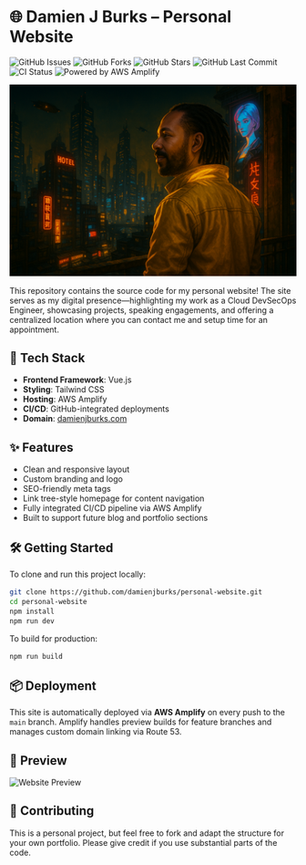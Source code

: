 # 🌐 Damien J Burks – Personal Website

![GitHub Issues](https://img.shields.io/github/issues/damienjburks/personal-website?logo=github&style=for-the-badge)
![GitHub Forks](https://img.shields.io/github/forks/damienjburks/personal-website?logo=github&style=for-the-badge)
![GitHub Stars](https://img.shields.io/github/stars/damienjburks/personal-website?logo=github&style=for-the-badge)
![GitHub Last Commit](https://img.shields.io/github/last-commit/damienjburks/personal-website?logo=github&style=for-the-badge)
![CI Status](https://img.shields.io/github/actions/workflow/status/damienjburks/personal-website/main.yml?style=for-the-badge)
![Powered by AWS Amplify](https://img.shields.io/badge/Powered%20By-AWS%20Amplify-FF9900?style=for-the-badge&logo=amazon-aws&logoColor=white)

![Image](./public/images/preview.png)

This repository contains the source code for my personal website! The site serves as my digital presence—highlighting my work as a Cloud DevSecOps Engineer, showcasing projects, speaking engagements, and offering a centralized location where you can contact me and setup time for an appointment.

## 🚀 Tech Stack

- **Frontend Framework**: Vue.js
- **Styling**: Tailwind CSS
- **Hosting**: AWS Amplify
- **CI/CD**: GitHub-integrated deployments
- **Domain**: [damienjburks.com](https://www.damienjburks.com)

## ✨ Features

- Clean and responsive layout
- Custom branding and logo
- SEO-friendly meta tags
- Link tree-style homepage for content navigation
- Fully integrated CI/CD pipeline via AWS Amplify
- Built to support future blog and portfolio sections

## 🛠️ Getting Started

To clone and run this project locally:

```bash
git clone https://github.com/damienjburks/personal-website.git
cd personal-website
npm install
npm run dev
```

To build for production:

```bash
npm run build
```

## 📦 Deployment

This site is automatically deployed via **AWS Amplify** on every push to the `main` branch. Amplify handles preview builds for feature branches and manages custom domain linking via Route 53.

## 📸 Preview

![Website Preview](./public/preview.png)

## 🤝 Contributing

This is a personal project, but feel free to fork and adapt the structure for your own portfolio. Please give credit if you use substantial parts of the code.
